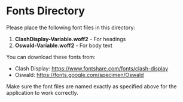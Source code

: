# Fonts Directory

Please place the following font files in this directory:

1. **ClashDisplay-Variable.woff2** - For headings
2. **Oswald-Variable.woff2** - For body text

You can download these fonts from:
- Clash Display: https://www.fontshare.com/fonts/clash-display
- Oswald: https://fonts.google.com/specimen/Oswald

Make sure the font files are named exactly as specified above for the application to work correctly.
